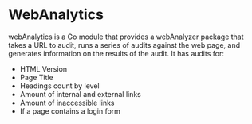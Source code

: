 # WebAnalytics

webAnalytics is a Go module that provides a webAnalyzer package that takes a URL to audit, runs a series of audits against the web page, and generates information on the results of the audit. It has audits for:

- HTML Version
- Page Title
- Headings count by level
- Amount of internal and external links
- Amount of inaccessible links
- If a page contains a login form